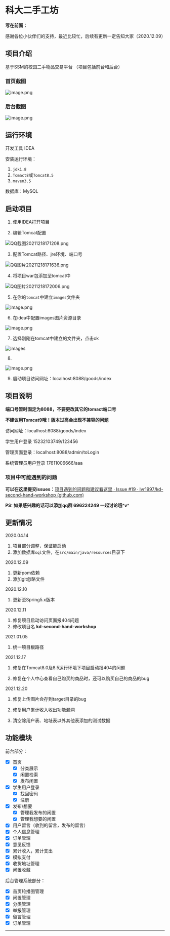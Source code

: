 # 科大二手工坊


**写在前面：**

感谢各位小伙伴们的支持，最近比较忙，后续有更新一定告知大家（2020.12.09）

## 项目介绍

基于SSM的校园二手物品交易平台
（项目包括前台和后台）


### 首页截图

![image.png](https://s2.loli.net/2021/12/18/pT2a8w1PgmKlQUk.png)

### 后台截图

![image.png](https://s2.loli.net/2021/12/18/aehXmsMySWorbZI.png)

## 运行环境

开发工具 IDEA

安装运行环境：

1. `jdk1.8` 
2. `Tomact8`或`Tomcat8.5`
3. `maven3.5`

数据库：MySQL 

## 启动项目

1. 使用IDEA打开项目

2. 编辑Tomcat配置

![QQ截图20211218171208.png](https://s2.loli.net/2021/12/18/UJR5dW6LDYjvIbt.png)

3. 配置Tomcat路径、jre环境、端口号

![QQ图片20211218171636.png](https://s2.loli.net/2021/12/18/H28jI7PM5yvNUAL.png)

4. 将项目war包添加至tomcat中

![QQ图片20211218172006.png](https://s2.loli.net/2021/12/18/RveWbpOrSstMgUi.png)

5. 在你的`tomcat`中建立`images`文件夹

![image.png](https://s2.loli.net/2021/12/20/qjlAst3E58JP9u6.png)

6. 在idea中配置images图片资源目录

![image.png](https://s2.loli.net/2021/12/20/qjlAst3E58JP9u6.png)

7. 选择刚刚在tomcat中建立的文件夹，点击ok

 ![images](https://s2.loli.net/2021/12/20/ZNocujMeFawLfqd.png)
 
8. 

![image.png](https://s2.loli.net/2021/12/20/qjlAst3E58JP9u6.png)

9. 启动项目访问网址：localhost:8088/goods/index

## 项目说明

**端口号暂时固定为8088，不要更改其它的tomact端口号**

**不建议用Tomcat9哦！版本过高会出现不兼容的问题**

访问网址：localhost:8088/goods/index

学生用户登录 15232103749/123456

管理页面登录：localhost:8088/admin/toLogin

系统管理员用户登录  17611006666/aaa

### 项目中可能遇到的问题

**可以在这里提交issues：**[项目遇到的问题和建议看这里 · Issue #19 · lvr1997/kd-second-hand-workshop (github.com)](https://github.com/lvr1997/kd-second-hand-workshop/issues/19)

**PS: 如果感兴趣的话可以添加qq群 696224249 一起讨论哦^v^**

## 更新情况

2020.04.14 
1. 项目部分调整，保证能启动
2. 添加数据库`sql`文件，在`src/main/java/resources`目录下

2020.12.09

1. 更新pom依赖
2. 添加git忽略文件

2020.12.10

1. 更新至Spring5.x版本 

2020.12.11

1. 修复项目启动访问页面报404问题
2. 修改项目名 **kd-second-hand-workshop**

2021.01.05

1. 统一项目根路径

2021.12.17

1. 修复在Tomcat8.0及8.5运行环境下项目启动报404的问题

2. 修复在个人中心查看自己购买的商品时，还可以购买自己的商品的bug

2021.12.20

1. 修复上传图片会存到target目录的bug

2. 修复用户累计收入收出功能漏洞

3. 清空除用户表、地址表以外其他表添加的测试数据

## 功能模块

前台部分：
- [x] 首页
    - [x] 分类展示
    - [x] 闲置检索
    - [x] 发布闲置
- [x] 学生用户登录
    - [x] 找回密码
    - [x] 注册
- [x] 发布/想要
    - [x] 管理我发布的闲置
    - [x] 管理我想要的闲置    
- [x] 用户留言（收到的留言，发布的留言）
- [x] 个人信息管理
- [x] 订单管理
- [x] 意见反馈
- [x] 累计收入，累计支出
- [x] 模拟支付
- [x] 收货地址管理
- [x] 闲置收藏

后台管理系统部分：

- [x] 首页轮播图管理
- [x] 闲置管理
- [x] 分类管理
- [x] 举报管理
- [x] 留言管理
- [x] 订单管理

****